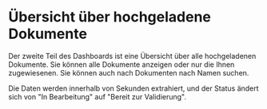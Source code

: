 # Übersicht über hochgeladene Dokumente

Der zweite Teil des Dashboards ist eine Übersicht über alle hochgeladenen Dokumente. Sie können alle Dokumente anzeigen oder nur die Ihnen zugewiesenen. Sie können auch nach Dokumenten nach Namen suchen.

Die Daten werden innerhalb von Sekunden extrahiert, und der Status ändert sich von "In Bearbeitung" auf "Bereit zur Validierung".
